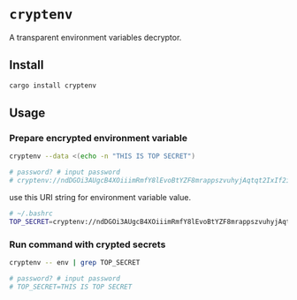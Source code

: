 # `cryptenv`

A transparent environment variables decryptor.

## Install

```sh
cargo install cryptenv
```

## Usage

### Prepare encrypted environment variable

```sh
cryptenv --data <(echo -n "THIS IS TOP SECRET")

# password? # input password
# cryptenv://ndDGOi3AUgcB4XOiiimRmfY8lEvoBtYZF8mrappszvuhyjAqtqt2IxIf2iFXx+If
```

use this URI string for environment variable value.

```sh
# ~/.bashrc
TOP_SECRET=cryptenv://ndDGOi3AUgcB4XOiiimRmfY8lEvoBtYZF8mrappszvuhyjAqtqt2IxIf2iFXx+If
```

### Run command with crypted secrets

```sh
cryptenv -- env | grep TOP_SECRET

# password? # input password
# TOP_SECRET=THIS IS TOP SECRET
```
